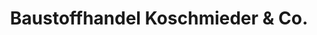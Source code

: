 ---
title: "Baustoffhandel Koschmieder & Co."
url: /garbsen/baustoffhandel-koschmieder-und-co/
shop: Baustoffe
---